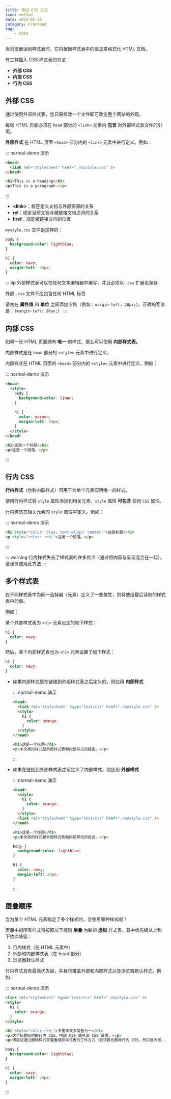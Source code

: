 ```yaml
---
title: 添加 CSS 方法
icon: method
date: 2023-05-15
category: Frontend
tag:
    - CSS3
---
```


当浏览器读到样式表时，它将根据样式表中的信息来格式化 HTML 文档。

有三种插入 CSS 样式表的方法：

- **外部 CSS**
- **内部 CSS**
- **行内 CSS**

## 外部 CSS

通过使用外部样式表，您只需修改一个文件即可改变整个网站的外观。

每张 HTML 页面必须在 `head` 部分的 `<link>` 元素内 **包含** 对外部样式表文件的引用。

**外部样式** 在 HTML 页面 `<head>` 部分内的 `<link>` 元素中进行定义。例如：

::: normal-demo 演示

```html
<head>
  <link rel="stylesheet" href="./mystyle.css" />
</head>

<h1>This is a heading</h1>
<p>This is a paragraph.</p>
```

:::

- **\<link>**：标签定义文档与外部资源的关系
- **rel**：规定当前文档与被链接文档之间的关系
- **href**：规定被链接文档的位置

`mystyle.css` 文件是这样的：

```css
body {
  background-color: lightblue;
}

h1 {
  color: navy;
  margin-left: 20px;
}
```

::: tip
外部样式表可以在任何文本编辑器中编写，并且必须以 `.css` 扩展名保存

外部 `.css` 文件不应包含任何 HTML 标签

请勿在 **属性值** 和 **单位** 之间添加空格（例如：`margin-left: 20px;`）。正确的写法是：（`margin-left: 20px;`）
:::

## 内部 CSS

如果一张 HTML 页面拥有 **唯一** 的样式，那么可以使用 **内部样式表。**

内部样式是在 `head` 部分的 `<style>` 元素中进行定义。

内部样式在 HTML 页面的 `<head>` 部分内的 `<style>` 元素中进行定义。例如：

::: normal-demo 演示

```html
<head>
  <style>
    body {
      background-color: linen;
    }
    
    h1 {
      color: maroon;
      margin-left: 40px;
    }
  </style>
</head>

<h1>这是一个标题</h1>
<p>这是一个段落。</p>
```

:::

## 行内 CSS

**行内样式**（也称内联样式）可用于为单个元素应用唯一的样式。

使用行内样式将 `style` 属性添加到相关元素。`style` 属性 **可包含** 任何 `CSS` 属性。

行内样式在相关元素的 `style` 属性中定义。例如：

::: normal-demo 演示

```html
<h1 style="color: blue; text-align: center;">这是标题</h1>
<p style="color: red;">这是一个段落。</p>
```

:::

::: warning
行内样式失去了样式表的许多优点（通过将内容与呈现混合在一起）。请谨慎使用此方法
:::

## 多个样式表

在不同样式表中为同一选择器（元素）定义了一些属性，则将使用最后读取的样式表中的值。

例如：

某个外部样式表为 `<h1>` 元素设定的如下样式：

```css
h1 {
  color: navy;
}
```

然后，某个内部样式表也为 `<h1>` 元素设置了如下样式：

```css
h1 {
  color: navy;
}
```

- 如果内部样式是在链接到外部样式表之后定义的，则应用 **内部样式**

    ::: normal-demo 演示

    ```html
    <head>
      <link rel="stylesheet" type="text/css" href="./mystyle.css" />
      <style>
        h1 {
          color: orange;
        }
      </style>
    </head>

    <h1>这是一个标题</h1>
    <p>本文档的样式是外部样式表和内部样式的组合。</p>
    ```

    :::

- 如果在链接到外部样式表之前定义了内部样式，则应用 **外部样式**

    ::: normal-demo 演示
    
    ```html
    <head>
      <style>
        h1 {
          color: orange;
        }
      </style>
      <link rel="stylesheet" type="text/css" href="./mystyle.css" />
    </head>
    
    <h1>这是一个标题</h1>
    <p>本文档的样式是外部样式表和内部样式的组合。</p>
    ```

    ```css
    body {
      background-color: lightblue;
    }
    
    h1 {
      color: navy;
      margin-left: 20px;
    }
    ```
    
    :::

## 层叠顺序

当为某个 HTML 元素指定了多个样式时，会使用哪种样式呢？

页面中的所有样式将按照以下规则 **层叠** 为新的 **虚拟** 样式表，其中优先级从上到下依次降低：

1. 行内样式（在 HTML 元素中）
2. 外部和内部样式表（在 head 部分）
3. 浏览器默认样式

行内样式具有最高优先级，并且将覆盖外部和内部样式以及浏览器默认样式。例如：

::: normal-demo 演示

```html
<link rel="stylesheet" type="text/css" href="./mystyle.css" />
<style>
  h1 {
    color: orange;
  }
</style>

<h1 style="color:red;">多重样式会层叠为一</h1>
<p>这个标题同时由行内 CSS、内部 CSS 或外部 CSS 设置。</p>
<p>请尝试通过删除样式来查看级联样式表的工作方式（尝试首先删除行内 CSS，然后是内部，最后是外部）。</p>
```

```css
body {
  background-color: lightblue;
}

h1 {
  color: navy;
  margin-left: 20px;
}
```

:::

